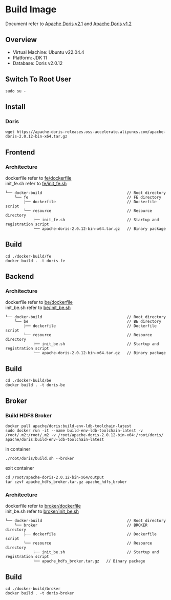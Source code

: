 # Build Image

Document refer to [Apache Doris v2.1](https://doris.apache.org/docs/install/cluster-deployment/run-docker-cluster) and [Apache Doris v1.2](https://doris.apache.org/docs/1.2/install/construct-docker/construct-docker-image/)  

## Overview

- Virtual Machine: Ubuntu v22.04.4
- Platform: JDK 11
- Database: Doris v2.0.12


## Switch To Root User
```
sudo su -
```

## Install

### Doris
```
wget https://apache-doris-releases.oss-accelerate.aliyuncs.com/apache-doris-2.0.12-bin-x64.tar.gz
```

## Frontend

### Architecture
dockerfile refer to [fe/dockerfile](./fe/dockerfile)  
init_fe.sh refer to [fe/init_fe.sh](./fe/init_fe.sh)  

```
└── docker-build                                     // Root directory 
    └── fe                                           // FE directory
        ├── dockerfile                               // Dockerfile script
        └── resource                                 // Resource directory
            ├── init_fe.sh                           // Startup and registration script
            └── apache-doris-2.0.12-bin-x64.tar.gz   // Binary package
```

## Build
```
cd ./docker-build/fe
docker build . -t doris-fe
```

## Backend

### Architecture
dockerfile refer to [be/dockerfile](./be/dockerfile)  
init_be.sh refer to [be/init_be.sh](./be/init_be.sh)  

```
└── docker-build                                     // Root directory 
    └── be                                           // BE directory
        ├── dockerfile                               // Dockerfile script
        └── resource                                 // Resource directory
            ├── init_be.sh                           // Startup and registration script
            └── apache-doris-2.0.12-bin-x64.tar.gz   // Binary package
```

## Build
```
cd ./docker-build/be
docker build . -t doris-be
```

## Broker

### Build HDFS Broker
```
docker pull apache/doris:build-env-ldb-toolchain-latest
sudo docker run -it --name build-env-ldb-toolchain-latest -v /root/.m2:/root/.m2 -v /root/apache-doris-2.0.12-bin-x64:/root/doris/ apache/doris:build-env-ldb-toolchain-latest
```

in container  
```
./root/doris/build.sh --broker
```

exit container  
```
cd /root/apache-doris-2.0.12-bin-x64/output
tar czvf apache_hdfs_broker.tar.gz apache_hdfs_broker
```


### Architecture
dockerfile refer to [broker/dockerfile](./broker/dockerfile)  
init_be.sh refer to [broker/init_be.sh](./broker/init_broker.sh)  

```
└── docker-build                                     // Root directory 
    └── broker                                       // BROKER directory
        ├── dockerfile                               // Dockerfile script
        └── resource                                 // Resource directory
            ├── init_be.sh                           // Startup and registration script
            └── apache_hdfs_broker.tar.gz   // Binary package
```

## Build
```
cd ./docker-build/broker
docker build . -t doris-broker
```